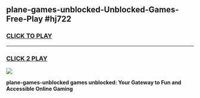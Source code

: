 
## plane-games-unblocked-Unblocked-Games-Free-Play #hj722
<h3>
<a href="https://us.freeplayer.one?title=plane-games-unblocked&ref=9M">CLICK TO PLAY</a></h3>
<hr>

<h3>
<a href="https://us.freeplayer.one?title=plane-games-unblocked&ref=9M">CLICK 2 PLAY</a>
  
</h3>

<a href="https://us.freeplayer.one?title=plane-games-unblocked&ref=9M"><img src="https://clearcache.store/games.png"></a>


**plane-games-unblocked games unblocked: Your Gateway to Fun and Accessible Online Gaming**
